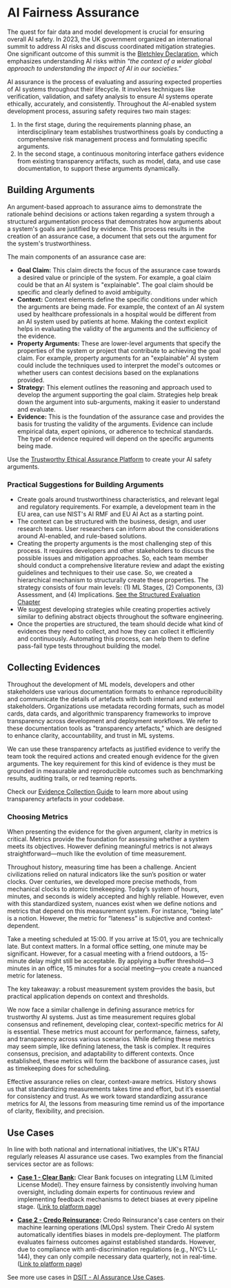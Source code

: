 # AI Fairness Assurance

The quest for fair data and model development is crucial for ensuring overall AI safety. In 2023, the UK government organized an international summit to address AI risks and discuss coordinated mitigation strategies. One significant outcome of this summit is the [Bletchley Declaration](https://www.gov.uk/government/publications/ai-safety-summit-2023-the-bletchley-declaration/the-bletchley-declaration-by-countries-attending-the-ai-safety-summit-1-2-november-2023), which emphasizes understanding AI risks within _"the context of a wider global approach to understanding the impact of AI in our societies."_

AI assurance is the process of evaluating and assuring expected properties of AI systems throughout their lifecycle. It involves techniques like verification, validation, and safety analysis to ensure AI systems operate ethically, accurately, and consistently. Throughout the AI-enabled system development process, assuring safety requires two main stages:

1. In the first stage, during the requirements planning phase, an interdisciplinary team establishes trustworthiness goals by conducting a comprehensive risk management process and formulating specific arguments. 
2. In the second stage, a continuous monitoring interface gathers evidence from existing transparency artifacts, such as model, data, and use case documentation, to support these arguments dynamically. 

## Building Arguments

An argument-based approach to assurance aims to demonstrate the rationale behind decisions or actions taken regarding a system through a structured argumentation process that demonstrates how arguments about a system's goals are justified by evidence. This process results in the creation of an assurance case, a document that sets out the argument for the system's trustworthiness. 

The main components of an assurance case are:

- **Goal Claim:** This claim directs the focus of the assurance case towards a desired value or principle of the system. For example, a goal claim could be that an AI system is "explainable". The goal claim should be specific and clearly defined to avoid ambiguity. 
- **Context:** Context elements define the specific conditions under which the arguments are being made. For example, the context of an AI system used by healthcare professionals in a hospital would be different from an AI system used by patients at home. Making the context explicit helps in evaluating the validity of the arguments and the sufficiency of the evidence.
- **Property Arguments:** These are lower-level arguments that specify the properties of the system or project that contribute to achieving the goal claim. For example, property arguments for an "explainable" AI system could include the techniques used to interpret the model's outcomes or whether users can contest decisions based on the explanations provided. 
- **Strategy:** This element outlines the reasoning and approach used to develop the argument supporting the goal claim. Strategies help break down the argument into sub-arguments, making it easier to understand and evaluate. 
- **Evidence:** This is the foundation of the assurance case and provides the basis for trusting the validity of the arguments. Evidence can include empirical data, expert opinions, or adherence to technical standards. The type of evidence required will depend on the specific arguments being made.

Use the [Trustworthy Ethical Assurance Platform](https://alan-turing-institute.github.io/AssurancePlatform/) to create your AI safety arguments.


### Practical Suggestions for Building Arguments

- Create goals around trustworthiness characteristics, and relevant legal and regulatory requirements. For example, a development team in the EU area, can use NIST's AI RMF and EU AI Act as a starting point.
- The context can be structured with the business, design, and user research teams. User researchers can inform about the considerations around AI-enabled, and rule-based solutions.
- Creating the property arguments is the most challenging step of this process. It requires developers and other stakeholders to discuss the possible issues and mitigation approaches. So, each team member should conduct a comprehensive literature review and adapt the existing guidelines and techniques to their use case. So, we created a hierarchical mechanism to structurally create these properties. The strategy consists of four main levels: (1) ML Stages, (2) Components, (3) Assessment, and (4) Implications. [See the Structured Evaluation Chapter](./evaluation.md)
- We suggest developing strategies while creating properties actively similar to defining abstract objects throughout the software engineering.
- Once the properties are structured, the team should decide what kind of evidences they need to collect, and how they can collect it efficiently and continuously. Automating this process, can help them to define pass-fail type tests throughout building the model.

## Collecting Evidences

Throughout the development of ML models, developers and other stakeholders use various documentation formats to enhance reproducibility and communicate the details of artefacts with both internal and external stakeholders. Organizations use metadata recording formats, such as model cards, data cards, and algorithmic transparency frameworks to improve transparency across development and deployment workflows. We refer to these documentation tools as "transparency artefacts," which are designed to enhance clarity, accountability, and trust in ML systems.

We can use these transparency artefacts as justified evidence to verify the team took the required actions and created enough evidence for the given arguments. The key requirement for this kind of evidence is they must be grounded in measurable and reproducible outcomes such as benchmarking results, auditing trails, or red teaming reports.

Check our [Evidence Collection Guide](../cicd/004-save-evidence.md) to learn more about using transparency artefacts in your codebase.

### Choosing Metrics

When presenting the evidence for the given argument, clarity in metrics is critical. Metrics provide the foundation for assessing whether a system meets its objectives. However defining meaningful metrics is not always straightforward—much like the evolution of time measurement.

Throughout history, measuring time has been a challenge. Ancient civilizations relied on natural indicators like the sun’s position or water clocks. Over centuries, we developed more precise methods, from mechanical clocks to atomic timekeeping. Today’s system of hours, minutes, and seconds is widely accepted and highly reliable.
However, even with this standardized system, nuances exist when we define notions and metrics that depend on this measurement system. For instance, “being late” is a notion. However, the metric for “lateness” is subjective and context-dependent.

Take a meeting scheduled at 15:00. If you arrive at 15:01, you are technically late. But context matters. In a formal office setting, one minute may be significant. However, for a casual meeting with a friend outdoors, a 15-minute delay might still be acceptable. By applying a buffer threshold—3 minutes in an office, 15 minutes for a social meeting—you create a nuanced metric for lateness.

The key takeaway: a robust measurement system provides the basis, but practical application depends on context and thresholds.

We now face a similar challenge in defining assurance metrics for trustworthy AI systems. Just as time measurement requires global consensus and refinement, developing clear, context-specific metrics for AI is essential. These metrics must account for performance, fairness, safety, and transparency across various scenarios.
While defining these metrics may seem simple, like defining lateness, the task is complex. It requires consensus, precision, and adaptability to different contexts. Once established, these metrics will form the backbone of assurance cases, just as timekeeping does for scheduling.

Effective assurance relies on clear, context-aware metrics. History shows us that standardizing measurements takes time and effort, but it’s essential for consistency and trust. As we work toward standardizing assurance metrics for AI, the lessons from measuring time remind us of the importance of clarity, flexibility, and precision.

## Use Cases

In line with both national and international initiatives, the UK's RTAU regularly releases AI assurance use cases. Two examples from the financial services sector are as follows:

- **[Case 1 - Clear Bank](https://www.gov.uk/ai-assurance-techniques/clearbank-safeguarding-generative-ai-use-cases-in-a-regulated-fintech-banking-api):** Clear Bank focuses on integrating LLM (Limited License Model). They ensure fairness by consistently involving human oversight, including domain experts for continuous review and implementing feedback mechanisms to detect biases at every pipeline stage. ([Link to platform page](https://clear.bank/))

- **[Case 2 - Credo Reinsurance](https://www.gov.uk/ai-assurance-techniques/credo-ai-governance-platform-reinsurance-provider-algorithmic-bias-assessment-and-reporting):** Credo Reinsurance's case centers on their machine learning operations (MLOps) system. Their Credo AI system automatically identifies biases in models pre-deployment. The platform evaluates fairness outcomes against established standards. However, due to compliance with anti-discrimination regulations (e.g., NYC’s LL-144), they can only compile necessary data quarterly, not in real-time. ([Link to platform page](https://www.credo.ai/product))

See more use cases in [DSIT - AI Assurance Use Cases](https://www.gov.uk/ai-assurance-techniques).